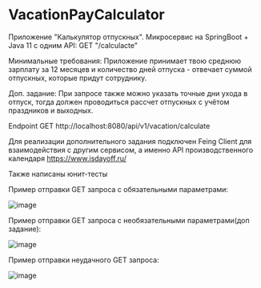# VacationPayCalculator

Приложение "Калькулятор отпускных".
Микросервис на SpringBoot + Java 11 c одним API:
GET "/calculacte"

Минимальные требования: Приложение принимает твою среднюю зарплату за 12 месяцев и количество дней отпуска - отвечает суммой отпускных, которые придут сотруднику.

Доп. задание: При запросе также можно указать точные дни ухода в отпуск, тогда должен проводиться рассчет отпускных с учётом праздников и выходных.

Endpoint GET http://localhost:8080/api/v1/vacation/calculate

Для реализации дополнительного задания подключен Feing Client для взаимодействия с другим сервисом, а именно API производственного календаря https://www.isdayoff.ru/

Также написаны юнит-тесты

Пример отправки GET запроса с обязательными параметрами:

![image](https://user-images.githubusercontent.com/66429474/194902971-21f75537-7595-49fd-8639-84a060386a25.png)

Пример отправки GET запроса с необязательными параметрами(доп задание):

![image](https://user-images.githubusercontent.com/66429474/194903162-44176715-bf8d-446c-921d-59fd85cd5524.png)

Пример отправки неудачного GET запроса:

![image](https://user-images.githubusercontent.com/66429474/194903363-a80f407b-9706-4a96-8afd-c856a32a20fb.png)
